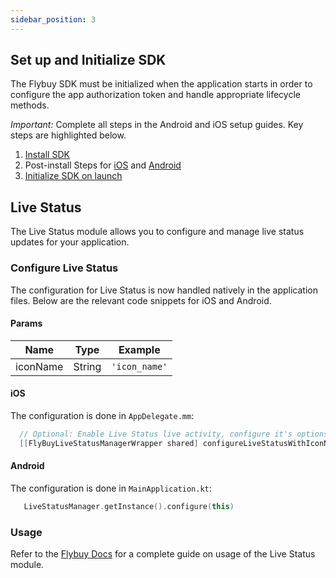 ```yaml
---
sidebar_position: 3
---
```


## Set up and Initialize SDK

The Flybuy SDK must be initialized when the application starts in order to configure the app authorization token and handle appropriate lifecycle methods.

_Important:_ Complete all steps in the Android and iOS setup guides. Key steps are highlighted below.

1.  [Install SDK](../Setup.md#installation)
2.  Post-install Steps for [iOS](../Setup.md#ios) and [Android](../Setup.md#android)
3.  [Initialize SDK on launch](../Usage.md#initialize-sdk-on-launch)

## Live Status

The Live Status module allows you to configure and manage live status updates for your application.

### Configure Live Status

The configuration for Live Status is now handled natively in the application files. Below are the relevant code snippets for iOS and Android.

#### Params

| Name     | Type   | Example       |
| -------- | ------ | ------------- |
| iconName | String | `'icon_name'` |

#### iOS

The configuration is done in `AppDelegate.mm`:

```objective-c:development-app/ios/FlybuyExample/AppDelegate.mm
  // Optional: Enable Live Status live activity, configure it's options, & build them
  [[FlyBuyLiveStatusManagerWrapper shared] configureLiveStatusWithIconName:@"app_icon_name"];
```

#### Android

The configuration is done in `MainApplication.kt`:

```kotlin:development-app/android/app/src/main/java/com/flybuyexample/MainApplication.kt
   LiveStatusManager.getInstance().configure(this)
```

### Usage

Refer to the [Flybuy Docs](https://www.radiusnetworks.com/developers/flybuy/#/sdk-2.0/pickup/065-live-status?id=live-status) for a complete guide on usage of the Live Status module.